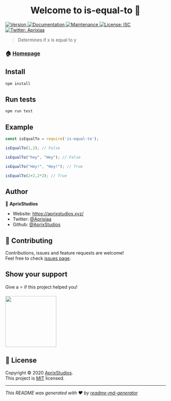 <h1 align="center">Welcome to is-equal-to 👋</h1>
<p>
  <a href="https://www.npmjs.com/package/is-equal-to" target="_blank">
    <img alt="Version" src="https://img.shields.io/npm/v/is-equal-to.svg">
  </a>
  <a href="https://github.com/AprixStudios/is-equal-to#readme" target="_blank">
    <img alt="Documentation" src="https://img.shields.io/badge/documentation-yes-brightgreen.svg" />
  </a>
  <a href="https://github.com/AprixStudios/is-equal-to/graphs/commit-activity" target="_blank">
    <img alt="Maintenance" src="https://img.shields.io/badge/Maintained%3F-yes-green.svg" />
  </a>
  <a href="https://github.com/AprixStudios/is-equal-to/blob/master/LICENSE" target="_blank">
    <img alt="License: ISC" src="https://img.shields.io/github/license/AprixStudios/is-equal-to" />
  </a>
  <a href="https://twitter.com/Aprixiaa" target="_blank">
    <img alt="Twitter: Aprixiaa" src="https://img.shields.io/twitter/follow/Aprixiaa.svg?style=social" />
  </a>
</p>

> Determines if x is equal to y

### 🏠 [Homepage](https://github.com/AprixStudios/is-equal-to#readme)

## Install

```sh
npm install
```

## Run tests

```sh
npm run test
```

## Example

```js
const isEqualTo = require('is-equal-to');

isEqualTo(1,2); // False

isEqualTo("hey", "Hey"); // False 

isEqualTo("Hey!", "Hey!"); // True

isEqualTo(2+2,2*2); // True
```

## Author

👤 **AprixStudios**

* Website: https://aprixstudios.xyz/
* Twitter: [@Aprixiaa](https://twitter.com/Aprixiaa)
* Github: [@AprixStudios](https://github.com/AprixStudios)

## 🤝 Contributing

Contributions, issues and feature requests are welcome!<br />Feel free to check [issues page](https://github.com/AprixStudios/is-equal-to/issues). 

## Show your support

Give a ⭐️ if this project helped you!

<a href="https://www.patreon.com/Aprixia">
  <img src="https://c5.patreon.com/external/logo/become_a_patron_button@2x.png" width="160">
</a>

## 📝 License

Copyright © 2020 [AprixStudios](https://github.com/AprixStudios).<br />
This project is [MIT](https://github.com/AprixStudios/is-equal-to/blob/master/LICENSE) licensed.

***
_This README was generated with ❤️ by [readme-md-generator](https://github.com/kefranabg/readme-md-generator)_
